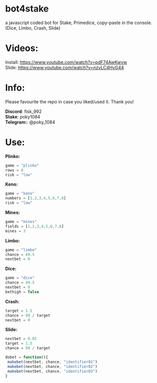 # bot4stake  <br /> 
a javascript coded bot for Stake, Primedice, copy-paste in the console. (Dice, Limbo, Crash, Slide)

# Videos: <br /> 
Install: https://www.youtube.com/watch?v=pdF74AwKwvw <br />
Slide: https://www.youtube.com/watch?v=nzvLC4HyG44 <br />

# Info: <br />
Please favourite the repo in case you liked/used it. Thank you!

<b>Discord</b>: fisk_992 <br />
<b>Stake</b>: poky1084 <br />
<b>Telegram:</b>: @poky_1084


# Use: <br />

<b>Plinko: </b>
```javascript
game = "plinko"
rows = 8
risk = "low" 
```
<b>Keno:</b>
```javascript
game = "keno"
numbers = [1,2,3,4,5,6,7,8]
risk = "low" 
```
<b>Mines:</b>
```javascript
game = "mines"
fields = [1,2,3,4,5,6,7,8]
mines = 3 
```
<b>Limbo:</b>
```javascript
game = "limbo"
chance = 49.5
nextbet = 0 
```
<b>Dice:</b>
```javascript
game = "dice"
chance = 49.5
nextbet = 0
bethigh = false
 ```
<b>Crash:</b>
```javascript
target = 1.5
chance = 99 / target
nextbet = 0 
```
<b>Slide:</b>
```javascript
nextbet = 0.01
target = 1.5
chance = 99 / target

dobet = function(){
 makebet(nextbet, chance, "identifier01")
 makebet(nextbet, chance, "identifier02")
 makebet(nextbet, chance, "identifier03")
}
```

